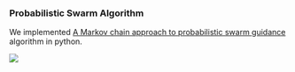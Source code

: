 ### Probabilistic Swarm Algorithm

We implemented [A Markov chain approach to probabilistic swarm guidance](https://ieeexplore.ieee.org/document/6314729/) algorithm in python.

![](ITU_Logo/Figs_3/GIF_Final.gif)